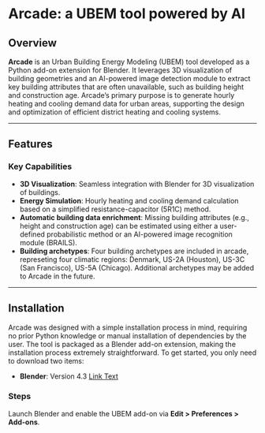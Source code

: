 # Arcade: a UBEM tool powered by AI

## Overview
**Arcade** is an Urban Building Energy Modeling (UBEM) tool developed as a Python add-on extension for Blender. It leverages 3D visualization of building geometries and an AI-powered image detection module to extract key building attributes that are often unavailable, such as building height and construction age. Arcade’s primary purpose is to generate hourly heating and cooling demand data for urban areas, supporting the design and optimization of efficient district heating and cooling systems. 

---

## Features
### Key Capabilities
- **3D Visualization**: Seamless integration with Blender for 3D visualization of buildings.
- **Energy Simulation**: Hourly heating and cooling demand calculation based on a simplified resistance-capacitor (5R1C) method.
- **Automatic building data enrichment**: Missing building attributes (e.g., height and construction age) can be estimated using either a user-defined probabilistic method or an AI-powered image recognition module (BRAILS).
- **Building archetypes**: Four building archetypes are included in arcade, represeting four climatic regions: Denmark, US-2A (Houston), US-3C (San Francisco), US-5A (Chicago). Additional archetypes may be added to Arcade in the future. 

---

## Installation
Arcade was designed with a simple installation process in mind, requiring no prior Python knowledge or manual installation of dependencies by the user. The tool is packaged as a Blender add-on extension, making the installation process extremely straightforward. To get started, you only need to download two items:

- **Blender**: Version 4.3 [Link Text](https://blender.org)



### Steps
Launch Blender and enable the UBEM add-on via **Edit > Preferences > Add-ons**.
